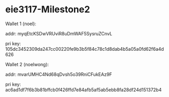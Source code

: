 # eie3117-Milestone2

Wallet 1 (noel): 

addr: myqEtcKSDwVRUviR8uDmWAF5SysruZCnvL

pri key: 105dc3452309da247cc00220fe9b3b5f84c78c1d8dab4b5a05a0fd62f6a4d626


Wallet 2 (noelwong):

addr: mvarUMHC4Nd68qDvsh5o39RniCFukEAz9F

pri key: ac6ad1df7f6b3b81bffcb0f426ffd7e84afb5af5ab5ebb8fa28df24d151372b4
